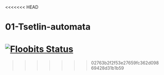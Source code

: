 <<<<<<< HEAD
# 01-Tsetlin-automata
[![Floobits Status](https://floobits.com/IKT440-G/01-Tsetlin-automata.svg)](https://floobits.com/IKT440-G/01-Tsetlin-automata/redirect)
=======

>>>>>>> 02763b2f2f53e27659fc362d09869428d31b1b59
